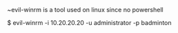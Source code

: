 ~evil-winrm is a tool used on linux since no powershell 

$ evil-winrm -i 10.20.20.20 -u administrator -p badminton
